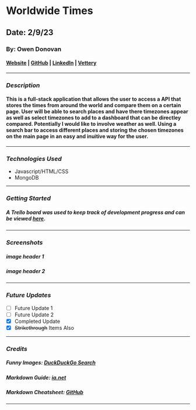 # Worldwide Times

## Date: 2/9/23

### By: Owen Donovan

#### [Website]() | [GitHub]() | [LinkedIn]() | [Vettery]()
***

### ***Description***
#### This is a full-stack application that allows the user to access a API that stores the times from around the world and compare them on a certain page. User will be able to search places and have there timezones appear as well as select timezones to add to a dashboard that can be directley compared. Potentially I would like to involve weather as well. Using a search bar to access different places and storing the chosen timezones on the main page in an easy and inuitive way for the user.

***

### ***Technologies Used***
* Javascript/HTML/CSS
* MongoDB

***

### ***Getting Started***


##### A Trello board was used to keep track of development progress and can be viewed [here](URL).

***

### ***Screenshots***

##### image header 1


##### image header 2

***

### ***Future Updates***

- [ ] Future Update 1
- [ ] Future Update 2
- [x] Completed Update
- [x] ~~Strikethrough~~ Items Also
***

### ***Credits***

##### Funny Images: [DuckDuckGo Search](http://www.duckduckgo.com)

##### Markdown Guide: [ia.net](https://ia.net/writer/support/general/markdown-guide)

##### Markdown Cheatsheet: [GitHub](https://guides.github.com/pdfs/markdown-cheatsheet-online.pdf)
***
